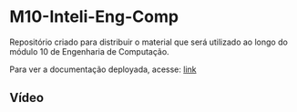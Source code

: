 # M10-Inteli-Eng-Comp
Repositório criado para distribuir o material que será utilizado ao longo do módulo 10 de Engenharia de Computação.

Para ver a documentação deployada, acesse: [link](https://murilo-zc.github.io/M10-Inteli-Eng-Comp/)

## Vídeo 

